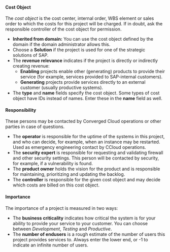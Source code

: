 #### Cost Object

The *cost object* is the cost center, internal order, WBS element or sales order to which the costs for this project will be charged. If in doubt, ask the responsible controller of the cost object for permission.

* **Inherited from domain:** You can use the cost object defined by the domain if the domain administrator allows this.
* Choose a **Solution** if the project is used for one of the strategic solutions of SAP.
* The **revenue relevance** indicates if the project is directly or indirectly creating revenue:
  * **Enabling** projects enable other (generating) products to provide their service (for example, services provided to SAP-internal customers).
  * **Generating** projects provide services directly to an external customer (usually productive systems).
* The **type** and **name** fields specify the cost object. Some types of cost object have IDs instead of names. Enter these in the **name** field as well.

#### Responsibility

These persons may be contacted by Converged Cloud operations or other parties in case of questions.

* The **operator** is responsible for the uptime of the systems in this project, and who can decide, for example, when an instance may be restarted. Used as emergency engineering contact by CCloud operations.
* The **security expert** is responsible for requesting and validating firewall and other security settings. This person will be contacted by security, for example, if a vulnerability is found.
* The **product owner** holds the vision for the product and is responsible for maintaining, prioritizing and updating the backlog.
* The **controller** is responsible for the given cost object and may decide which costs are billed on this cost object.

#### Importance

The importance of a project is measured in two ways:

* The **business criticality** indicates how critical the system is for your ability to provide your service to your customer. You can choose between *Development*, *Testing* and *Productive*.
* The **number of endusers** is a rough estimate of the number of users this project provides services to. Always enter the lower end, or -1 to indicate an infinite number of users.
